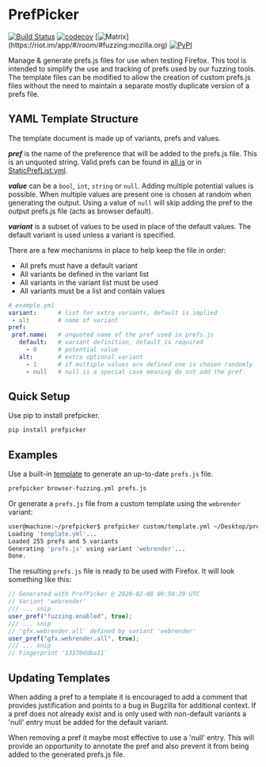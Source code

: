 PrefPicker
==========
[![Build Status](https://travis-ci.com/MozillaSecurity/prefpicker.svg?branch=master)](https://travis-ci.com/MozillaSecurity/prefpicker)
[![codecov](https://codecov.io/gh/MozillaSecurity/prefpicker/branch/master/graph/badge.svg)](https://codecov.io/gh/MozillaSecurity/prefpicker)
[![Matrix](https://img.shields.io/badge/dynamic/json?color=green&label=chat&query=%24.chunk[%3F(%40.canonical_alias%3D%3D%22%23fuzzing%3Amozilla.org%22)].num_joined_members&suffix=%20users&url=https%3A%2F%2Fmozilla.modular.im%2F_matrix%2Fclient%2Fr0%2FpublicRooms&style=flat&logo=matrix)](https://riot.im/app/#/room/#fuzzing:mozilla.org)
[![PyPI](https://img.shields.io/pypi/v/prefpicker)](https://pypi.org/project/prefpicker)


Manage & generate prefs.js files for use when testing Firefox. This tool is intended to simplify the use and tracking of prefs used by
our fuzzing tools. The template files can be modified to allow the creation of custom prefs.js files without
the need to maintain a separate mostly duplicate version of a prefs file.

YAML Template Structure
-----------------------

The template document is made up of variants, prefs and values.

_**pref**_ is the name of the preference that will be added to the prefs.js file. This is an unquoted string.
Valid prefs can be found in [all.js](https://hg.mozilla.org/mozilla-central/file/tip/modules/libpref/init/all.js) or in [StaticPrefList.yml](https://hg.mozilla.org/mozilla-central/file/tip/modules/libpref/init/StaticPrefList.yaml).

_**value**_ can be a `bool`, `int`, `string` or `null`. Adding multiple potential values is possible.
When multiple values are present one is chosen at random when generating the output.
Using a value of `null` will skip adding the pref to the output prefs.js file (acts as browser default).

_**variant**_ is a subset of values to be used in place of the default values.
The default variant is used unless a variant is specified.

There are a few mechanisms in place to help keep the file in order:
- All prefs must have a default variant
- All variants be defined in the variant list
- All variants in the variant list must be used
- All variants must be a list and contain values

```yml
# example.yml
variant:      # list for extra variants, default is implied
 - alt        # name of variant
pref:
 pref.name:   # unquoted name of the pref used in prefs.js
   default:   # variant definition, default is required
     - 0      # potential value
   alt:       # extra optional variant
     - 1      # if multiple values are defined one is chosen randomly
     - null   # null is a special case meaning do not add the pref
```

Quick Setup
-----------

Use pip to install prefpicker.

```bash
pip install prefpicker
```

Examples
--------

Use a built-in [template](https://github.com/MozillaSecurity/prefpicker/tree/master/prefpicker/templates) to generate an up-to-date `prefs.js` file.

```bash
prefpicker browser-fuzzing.yml prefs.js
```

Or generate a `prefs.js` file from a custom template using the `webrender` variant:

```bash
user@machine:~/prefpicker$ prefpicker custom/template.yml ~/Desktop/prefs.js --variant webrender
Loading 'template.yml'...
Loaded 255 prefs and 5 variants
Generating 'prefs.js' using variant 'webrender'...
Done.
```

The resulting `prefs.js` file is ready to be used with Firefox. It will look something like this:

```js
// Generated with PrefPicker @ 2020-02-08 00:50:29 UTC
// Variant 'webrender'
/// ... snip
user_pref("fuzzing.enabled", true);
/// ... snip
// 'gfx.webrender.all' defined by variant 'webrender'
user_pref("gfx.webrender.all", true);
/// ... snip
// Fingerprint '13370ddba11'
```

Updating Templates
------------------

When adding a pref to a template it is encouraged to add a comment that provides justification and points to a bug in Bugzilla for additional context. If a pref does not already exist and is only used with non-default variants a 'null' entry must be added for the default variant.

When removing a pref it maybe most effective to use a 'null' entry. This will provide an opportunity to annotate the pref and also prevent it from being added to the generated prefs.js file.
